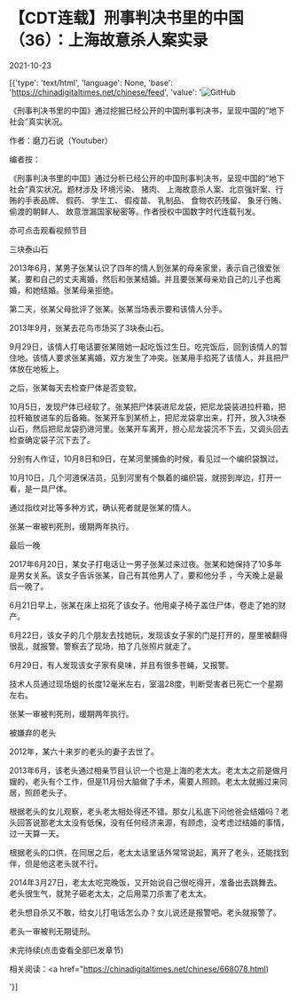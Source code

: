 # 【CDT连载】刑事判决书里的中国（36）：上海故意杀人案实录

2021-10-23

[{'type': 'text/html', 'language': None, 'base': 'https://chinadigitaltimes.net/chinese/feed', 'value': '![GitHub](https://chinadigitaltimes.net/chinese/files/2021/09/刑事判决书里的中国-791x1024.jpg)



《刑事判决书里的中国》通过挖掘已经公开的中国刑事判决书，呈现中国的“地下社会”真实状况。 

作者：磨刀石说（Youtuber）



编者按：

《刑事判决书里的中国》通过分析已经公开的中国刑事判决书，呈现中国的“地下社会”真实状况。题材涉及 环境污染、 猪肉、 上海故意杀人案、北京强奸案、行贿的手表品牌、 假药、 学生工、 假疫苗、 乳制品、 食物农药残留、 象牙行贿、 偷渡的朝鲜人、 故意泄漏国家秘密等。作者授权中国数字时代连载刊发。

亦可点击观看视频节目





三块泰山石

2013年6月，某男子张某认识了四年的情人到张某的母亲家里，表示自己很爱张某，要和自己的丈夫离婚，然后和张某结婚。并且要张某母亲劝自己的儿子也离婚，和她结婚。张某母亲拒绝。

第二天，张某父母批评了张某。张某当场表示要和该情人分手。

2013年9月，张某去花鸟市场买了3块泰山石。

9月29日，该情人打电话要张某陪她一起吃饭过生日。吃完饭后，回到该情人的暂住地。该情人要求张某离婚，双方发生了冲突。张某用手掐死了该情人，并且把尸体放在地板上。

之后，张某每天去检查尸体是否变软。

10月5日，发现尸体已经软了。张某把尸体装进尼龙袋，把尼龙袋装进拉杆箱，把拉杆箱放进车的后备箱。张某开车到某桥上，把尼龙袋拿出来，打开，放入3块泰山石，然后把尼龙袋扔进河里。张某开车离开，担心尼龙袋沉不下去，又调头回去检查确定袋子沉下去了。

分别有人作证，10月8日和9日，在某河里捕鱼的时候，看见过一个编织袋飘过。

10月10日，几个河道保洁员，见到河里有个飘着的编织袋，就捞到岸边，打开一看，是一具尸体。

通过指纹对比等多种方式，确认死者就是张某的情人。

张某一审被判死刑，缓期两年执行。

最后一晚

2017年6月20日，某女子打电话让一男子张某过来过夜。张某和她保持了10多年是男女关系。该女子告诉张某，自己有其他男人了，要和他分手 ，今天晚上是最后一晚了。

6月21日早上，张某在床上掐死了该女子。他用桌子椅子盖住尸体，卷走了她的财产。

6月22日，该女子的几个朋友去找她玩，发现该女子家的门是打开的，屋里被翻得很乱，就报警。警察去了现场，拍了几张照片就走了。

6月29日，有人发现该女子家有臭味，并且有很多苍蝇，又报警。

技术人员通过现场蛆的长度12毫米左右，室温28度，判断受害者已死亡一个星期左右。

张某一审被判死刑，缓期两年执行。

被嫌弃的老头

2012年，某六十来岁的老头的妻子去世了。

2013年6月，该老头通过相亲节目认识一个也是上海的老太太。老太太之前是做月嫂的，老头有个工作，但是11月份大脑做了手术，需要人照顾。老太太就搬过来同居，照顾老头子。

根据老头的女儿观察，老头老太相处得还不错。那女儿私底下问他爸会结婚吗？老头回答说那老太太没有低保，没有任何经济来源，有顾虑，没考虑过结婚的事情，过一天算一天。

根据老头的口供，在同居之后，老太太话里话外常常说起，离开了老头，还能找到伴，但是他这老头就不行。

2014年3月27日，老太太吃完晚饭，又开始说自己很吃得开，准备出去跳舞去。老头很生气，就凳子砸老太太，之后用菜刀杀害了老太太。

老头想自杀又不敢，给女儿打电话怎么办？女儿说还是报警吧。老头就报警了。

老头一审被判无期徒刑。

未完待续(点击查看全部已发章节)



相关阅读：<a href="https://chinadigitaltimes.net/chinese/668078.html)

'}]